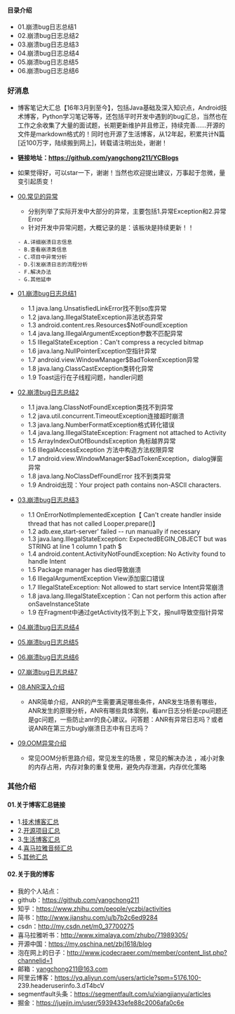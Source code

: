 #### 目录介绍
- 01.崩溃bug日志总结1
- 02.崩溃bug日志总结2
- 03.崩溃bug日志总结3
- 04.崩溃bug日志总结4
- 05.崩溃bug日志总结5
- 06.崩溃bug日志总结6



### 好消息
- 博客笔记大汇总【16年3月到至今】，包括Java基础及深入知识点，Android技术博客，Python学习笔记等等，还包括平时开发中遇到的bug汇总，当然也在工作之余收集了大量的面试题，长期更新维护并且修正，持续完善……开源的文件是markdown格式的！同时也开源了生活博客，从12年起，积累共计N篇[近100万字，陆续搬到网上]，转载请注明出处，谢谢！
- **链接地址：https://github.com/yangchong211/YCBlogs**
- 如果觉得好，可以star一下，谢谢！当然也欢迎提出建议，万事起于忽微，量变引起质变！




- [00.常见的异常](https://github.com/yangchong211/YCBlogs/blob/master/bug/00.%E5%B8%B8%E8%A7%81%E7%9A%84%E5%BC%82%E5%B8%B8.md)
    - 分别列举了实际开发中大部分的异常，主要包括1.异常Exception和2.异常Error
    - 针对开发中异常问题，大概记录的是：该板块是持续更新！！
    ```
    - A.详细崩溃日志信息
    - B.查看崩溃类信息
    - C.项目中异常分析
    - D.引发崩溃日志的流程分析
    - F.解决办法
    - G.其他延申
    ```
- [01.崩溃bug日志总结1](https://github.com/yangchong211/YCBlogs/blob/master/bug/01.%E5%B4%A9%E6%BA%83bug%E6%97%A5%E5%BF%97%E6%80%BB%E7%BB%931.md)
    - 1.1 java.lang.UnsatisfiedLinkError找不到so库异常
    - 1.2 java.lang.IllegalStateException非法状态异常
    - 1.3 android.content.res.Resources$NotFoundException
    - 1.4 java.lang.IllegalArgumentException参数不匹配异常
    - 1.5 IllegalStateException：Can't compress a recycled bitmap
    - 1.6 java.lang.NullPointerException空指针异常
    - 1.7 android.view.WindowManager$BadTokenException异常
    - 1.8 java.lang.ClassCastException类转化异常
    - 1.9 Toast运行在子线程问题，handler问题
- [02.崩溃bug日志总结2](https://github.com/yangchong211/YCBlogs/blob/master/bug/02.%E5%B4%A9%E6%BA%83bug%E6%97%A5%E5%BF%97%E6%80%BB%E7%BB%932.md)
    - 1.1 java.lang.ClassNotFoundException类找不到异常
    - 1.2 java.util.concurrent.TimeoutException连接超时崩溃
    - 1.3 java.lang.NumberFormatException格式转化错误
    - 1.4 java.lang.IllegalStateException: Fragment not attached to Activity
    - 1.5 ArrayIndexOutOfBoundsException 角标越界异常
    - 1.6 IllegalAccessException 方法中构造方法权限异常
    - 1.7 android.view.WindowManager$BadTokenException，dialog弹窗异常
    - 1.8 java.lang.NoClassDefFoundError 找不到类异常
    - 1.9 Android出现：Your project path contains non-ASCII characters.
- [03.崩溃bug日志总结3](https://github.com/yangchong211/YCBlogs/blob/master/bug/03.%E5%B4%A9%E6%BA%83bug%E6%97%A5%E5%BF%97%E6%80%BB%E7%BB%933.md)
    - 1.1 OnErrorNotImplementedException【 Can't create handler inside thread that has not called Looper.prepare()】
    - 1.2 adb.exe,start-server' failed -- run manually if necessary
    - 1.3 java.lang.IllegalStateException: ExpectedBEGIN_OBJECT but was STRING at line 1 column 1 path $
    - 1.4 android.content.ActivityNotFoundException: No Activity found to handle Intent
    - 1.5 Package manager has died导致崩溃
    - 1.6 IllegalArgumentException View添加窗口错误
    - 1.7 IllegalStateException: Not allowed to start service Intent异常崩溃
    - 1.8 java.lang.IllegalStateException：Can not perform this action after onSaveInstanceState
    - 1.9 在Fragment中通过getActivity找不到上下文，报null导致空指针异常
- [04.崩溃bug日志总结4]()
- [05.崩溃bug日志总结5]()
- [06.崩溃bug日志总结6]()
- [07.崩溃bug日志总结7]()
- [08.ANR深入介绍](https://github.com/yangchong211/YCBlogs/blob/master/bug/08.ANR%E6%B7%B1%E5%85%A5%E4%BB%8B%E7%BB%8D.md)
    - ANR简单介绍，ANR的产生需要满足哪些条件，ANR发生场景有哪些，ANR发生的原理分析，ANR有哪些具体案例，看anr日志分析是cpu问题还是gc问题，一些防止anr的良心建议。问答题：ANR有异常日志吗？或者说ANR在第三方bugly崩溃日志中有日志吗？ 
- [09.OOM异常介绍](https://github.com/yangchong211/YCBlogs/blob/master/bug/09.OOM%E5%BC%82%E5%B8%B8%E4%BB%8B%E7%BB%8D.md)
    - 常见OOM分析思路介绍，常见发生的场景 ，常见的解决办法 ，减小对象的内存占用，内存对象的重复使用，避免内存泄漏，内存优化策略




### 其他介绍
#### 01.关于博客汇总链接
- 1.[技术博客汇总](https://www.jianshu.com/p/614cb839182c)
- 2.[开源项目汇总](https://blog.csdn.net/m0_37700275/article/details/80863574)
- 3.[生活博客汇总](https://blog.csdn.net/m0_37700275/article/details/79832978)
- 4.[喜马拉雅音频汇总](https://www.jianshu.com/p/f665de16d1eb)
- 5.[其他汇总](https://www.jianshu.com/p/53017c3fc75d)



#### 02.关于我的博客
- 我的个人站点：
- github：https://github.com/yangchong211
- 知乎：https://www.zhihu.com/people/yczbj/activities
- 简书：http://www.jianshu.com/u/b7b2c6ed9284
- csdn：http://my.csdn.net/m0_37700275
- 喜马拉雅听书：http://www.ximalaya.com/zhubo/71989305/
- 开源中国：https://my.oschina.net/zbj1618/blog
- 泡在网上的日子：http://www.jcodecraeer.com/member/content_list.php?channelid=1
- 邮箱：yangchong211@163.com
- 阿里云博客：https://yq.aliyun.com/users/article?spm=5176.100- 239.headeruserinfo.3.dT4bcV
- segmentfault头条：https://segmentfault.com/u/xiangjianyu/articles
- 掘金：https://juejin.im/user/5939433efe88c2006afa0c6e







